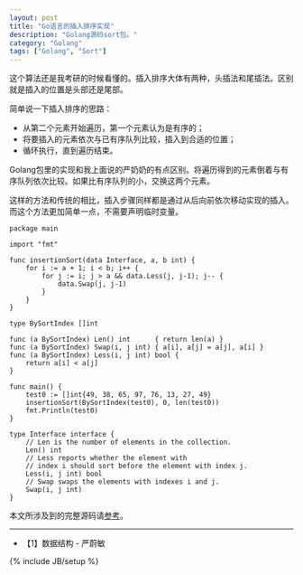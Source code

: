 ```yaml
---
layout: post
title: "Go语言的插入排序实现"
description: "Golang源码sort包。"
category: "Golang"
tags: ["Golang", "Sort"]
---
```


这个算法还是我考研的时候看懂的。插入排序大体有两种，头插法和尾插法。区别就是插入的位置是头部还是尾部。

简单说一下插入排序的思路：

+ 从第二个元素开始遍历，第一个元素认为是有序的；
+ 将要插入的元素依次与已有序队列比较，插入到合适的位置；
+ 循环执行，直到遍历结束。

Golang包里的实现和我上面说的严奶奶的有点区别。将遍历得到的元素倒着与有序队列依次比较。如果比有序队列的小，交换这两个元素。

这样的方法和传统的相比，插入步骤同样都是通过从后向前依次移动实现的插入。而这个方法更加简单一点，不需要声明临时变量。

	package main
	
	import "fmt"
	
	func insertionSort(data Interface, a, b int) {
		for i := a + 1; i < b; i++ {
			for j := i; j > a && data.Less(j, j-1); j-- {
				data.Swap(j, j-1)
			}
		}
	}
	
	type BySortIndex []int
	
	func (a BySortIndex) Len() int      { return len(a) }
	func (a BySortIndex) Swap(i, j int) { a[i], a[j] = a[j], a[i] }
	func (a BySortIndex) Less(i, j int) bool {
		return a[i] < a[j]
	}
	
	func main() {
		test0 := []int{49, 38, 65, 97, 76, 13, 27, 49}
		insertionSort(BySortIndex(test0), 0, len(test0))
		fmt.Println(test0)
	}
	
	type Interface interface {
		// Len is the number of elements in the collection.
		Len() int
		// Less reports whether the element with
		// index i should sort before the element with index j.
		Less(i, j int) bool
		// Swap swaps the elements with indexes i and j.
		Swap(i, j int)
	}

本文所涉及到的完整源码请[参考](https://github.com/mnhkahn/go_code/blob/master/insertsort.go)。

---
+ 【1】数据结构 - 严蔚敏

{% include JB/setup %}